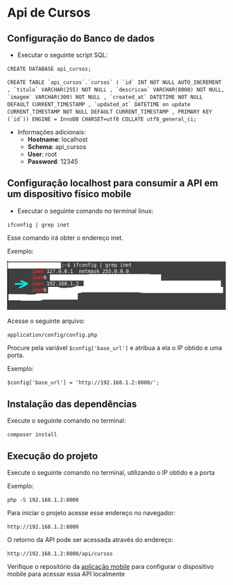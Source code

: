# Api de Cursos

## Configuração do Banco de dados

- Executar o seguinte script SQL:

`CREATE DATABASE api_cursos;`

`` CREATE TABLE `api_cursos`.`cursos` ( `id` INT NOT NULL AUTO_INCREMENT , `titulo` VARCHAR(255) NOT NULL , `descricao` VARCHAR(8000) NOT NULL, `imagem` VARCHAR(300) NOT NULL , `created_at` DATETIME NOT NULL DEFAULT CURRENT_TIMESTAMP , `updated_at` DATETIME on update CURRENT_TIMESTAMP NOT NULL DEFAULT CURRENT_TIMESTAMP , PRIMARY KEY (`id`)) ENGINE = InnoDB CHARSET=utf8 COLLATE utf8_general_ci; ``

- Informações adicionais:
  - **Hostname**: localhost
  - **Schema**: api_cursos
  - **User**: root
  - **Password**: 12345

## Configuração localhost para consumir a API em um dispositivo físico mobile

- Executar o seguinte comando no terminal linux:

`ifconfig | grep inet`

Esse comando irá obter o endereço inet.

Exemplo:

![title](ImagesReadme/printTerminal.png)

Acesse o seguinte arquivo:

`application/config/config.php`

Procure pela variável `$config['base_url']` e atribua a ela o IP obtido e uma porta.

Exemplo:

`$config['base_url'] = 'http://192.168.1.2:8000/';`

## Instalação das dependências

Execute o seguinte comando no terminal:

`composer install`

## Execução do projeto

Execute o seguinte comando no terminal, utilizando o IP obtido e a porta

Exemplo:

`php -S 192.168.1.2:8000`

Para iniciar o projeto acesse esse endereço no navegador:

`http://192.168.1.2:8000`

O retorno da API pode ser acessada através do endereço:

`http://192.168.1.2:8000/api/cursos`

Verifique o repositório da [aplicação mobile](https://github.com/Jean-Kenned/AppCursos) para configurar o dispositivo mobile para acessar essa API localmente

